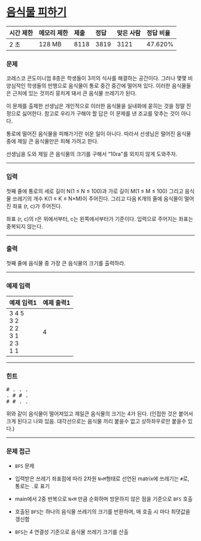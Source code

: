 # [음식물 피하기](https://www.acmicpc.net/problem/1743)

<div align = center>

| 시간 제한 | 메모리 제한 | 제출 | 정답 | 맞은 사람 | 정답 비율 |
| :-------- | :---------- | :--- | :--- | :-------- | :-------- |
| 2 초      | 128 MB      | 8118 | 3819 | 3121      | 47.620%   |

</div>

### 문제

코레스코 콘도미니엄 8층은 학생들이 3끼의 식사를 해결하는 공간이다. 그러나 몇몇 비양심적인 학생들의 만행으로 음식물이 통로 중간 중간에 떨어져 있다. 이러한 음식물들은 근처에 있는 것끼리 뭉치게 돼서 큰 음식물 쓰레기가 된다. 

이 문제를 출제한 선생님은 개인적으로 이러한 음식물을 실내화에 묻히는 것을 정말 진정으로 싫어한다. 참고로 우리가 구해야 할 답은 이 문제를 낸 조교를 맞추는 것이 아니다. 

통로에 떨어진 음식물을 피해가기란 쉬운 일이 아니다. 따라서 선생님은 떨어진 음식물 중에 제일 큰 음식물만은 피해 가려고 한다. 

선생님을 도와 제일 큰 음식물의 크기를 구해서 “10ra"를 외치지 않게 도와주자.

---

### 입력

첫째 줄에 통로의 세로 길이 N(1 ≤ N ≤ 100)과 가로 길이 M(1 ≤ M ≤ 100) 그리고 음식물 쓰레기의 개수 K(1 ≤ K ≤ N×M)이 주어진다.  그리고 다음 K개의 줄에 음식물이 떨어진 좌표 (r, c)가 주어진다.

좌표 (r, c)의 r은 위에서부터, c는 왼쪽에서부터가 기준이다. 입력으로 주어지는 좌표는 중복되지 않는다.

---

### 출력

첫째 줄에 음식물 중 가장 큰 음식물의 크기를 출력하라.

---

### 예제 입력

| 예제 입력1                                    | 예제 출력1 |
| :-------------------------------------------- | :--------- |
| 3 4 5<br/>3 2<br/>2 2<br/>3 1<br/>2 3<br/>1 1 | 4          |

---

### 힌트

<pre># . . .
. # # .
# # . .</pre>

위와 같이 음식물이 떨어져있고 제일큰 음식물의 크기는 4가 된다. (인접한 것은 붙어서 크게 된다고 나와 있음. 대각선으로는 음식물 끼리 붙을수 없고 상하좌우로만 붙을수 있다.)

---

### 문제 접근

  - `BFS` 문제

  - 입력받은 쓰레기 좌표점에 따라 2차원 `N×M`형태로 선언된 matrix에 쓰레기는 `#`로, 통로는 `.`로 표기

  - main에서 2중 반복으로 `N×M` 만큼 순회하며 방문하지 않은 점을 기준으로 `BFS` 호출

  - 호출된 `BFS`는 하나의 음식물 쓰레기의 크기를 반환하며, 매 호출 시 마다 최댓값을 갱신함

  - `BFS`는 4 연결성 기준으로 음식물 쓰레기 크기를 산출
